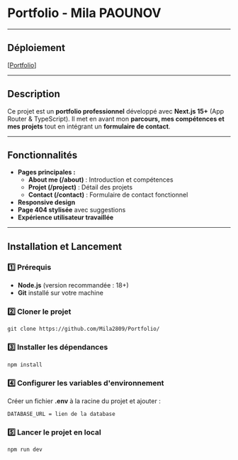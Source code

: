 # Portfolio - Mila PAOUNOV

---

## Déploiement
[[Portfolio](https://mila-paounov.vercel.app/)]

---

## Description
Ce projet est un **portfolio professionnel** développé avec **Next.js 15+** (App Router & TypeScript). Il met en avant mon **parcours, mes compétences et mes projets** tout en intégrant un **formulaire de contact**.

---

## Fonctionnalités
- **Pages principales :**
  - **About me (/about)** : Introduction et compétences
  - **Projet (/project)** : Détail des projets
  - **Contact (/contact)** : Formulaire de contact fonctionnel
- **Responsive design**
- **Page 404 stylisée** avec suggestions
- **Expérience utilisateur travaillée**
  
---

## Installation et Lancement

### 1️⃣ Prérequis
- **Node.js** (version recommandée : 18+)
- **Git** installé sur votre machine

### 2️⃣ Cloner le projet
```
git clone https://github.com/Mila2809/Portfolio/
```

### 3️⃣ Installer les dépendances
```
npm install
```

### 4️⃣ Configurer les variables d'environnement
Créer un fichier **.env** à la racine du projet et ajouter :
```
DATABASE_URL = lien de la database 
```

### 5️⃣ Lancer le projet en local
```
npm run dev
```

